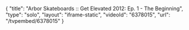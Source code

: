 {
    "title": "Arbor Skateboards :: Get Elevated 2012: Ep. 1 - The Beginning",
    "type": "solo",
    "layout": "iframe-static",
    "videoId": "6378015",
    "url": "\/tvpembed\/6378015"
}